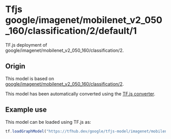 # Tfjs google/imagenet/mobilenet_v2_050_160/classification/2/default/1
TF.js deployment of google/imagenet/mobilenet_v2_050_160/classification/2.

<!-- parent-model: google/imagenet/mobilenet_v2_050_160/classification/2 -->

## Origin

This model is based on [google/imagenet/mobilenet_v2_050_160/classification/2](https://tfhub.dev/google/imagenet/mobilenet_v2_050_160/classification/2).

This model has been automatically converted using the [TF.js converter](https://github.com/tensorflow/tfjs/tree/master/tfjs-converter).

## Example use
This model can be loaded using TF.js as:

```javascript
tf.loadGraphModel("https://tfhub.dev/google/tfjs-model/imagenet/mobilenet_v2_050_160/classification/2/default/1", { fromTFHub: true })
```
